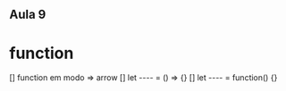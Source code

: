 <h2>Aula 9 </h2>

# function
[] function em modo => arrow
  [] let ---- = () => {}
[] let ---- = function() {}
